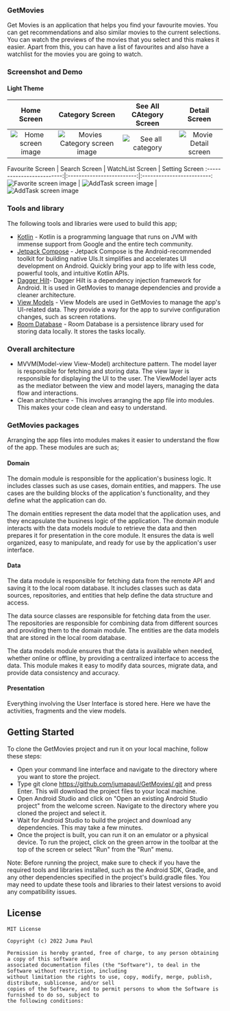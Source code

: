 ### GetMovies
Get Movies is an application that helps you find your favourite movies. You can get recommendations and also similar movies to the current selections. You can watch the previews of the movies that you select and this makes it easier.
Apart from this, you can have a list of favourites and also have a watchlist for the movies you are going to watch.
### Screenshot and Demo

#### Light Theme
Home Screen             |  Category Screen             | See All CAtegory Screen        | Detail Screen
:-------------------------:|:-------------------------:|:-------------------------:|:-------------------------:
![Home screen image](images/home_screen.png)  |  ![Movies Category screen image](images/movies_category.png)  | ![See all category](images/see_all_category.png) | ![Movie Detail screen](images/movie_detail.png)

Favourite Screen           | Search Screen             |  WatchList Screen             | Setting Screen
:-------------------------:|:-------------------------:|:-------------------------:
![Favorite screen image](images/favorite.jpeg)  |  ![AddTask screen image](images/search.jpeg)  | ![AddTask screen image](images/setting.jpeg)


### Tools and library
The following tools and libraries were used to build this app;
- [Kotlin](https://kotlinlang.org/) - Kotlin is a programming language that runs on JVM with immense support from Google and the entire tech community.
- [Jetpack Compose](https://developer.android.com/jetpack/compose) - Jetpack Compose is the Android-recommended toolkit for building native UIs.It simplifies and accelerates UI development on Android. Quickly bring your app to life with less code, powerful tools, and intuitive Kotlin APIs.
- [Dagger Hilt](https://dagger.dev/hilt/)- Dagger Hilt is a dependency injection framework for Android. It is used in GetMovies to manage dependencies and provide a cleaner architecture.
- [View Models](https://developer.android.com/topic/libraries/architecture/viewmodel) - View Models are used in GetMovies to manage the app's UI-related data. They provide a way for the app to survive configuration changes, such as screen rotations.
- [Room Database](https://developer.android.com/training/data-storage/room) - Room Database is a persistence library used for storing data locally. It stores the tasks locally.

### Overall architecture
- MVVM(Model-view View-Model) architecture pattern. The model layer is responsible for fetching and storing data. The view layer is responsible for displaying the UI to the user. The ViewModel layer acts as the mediator between the view and model layers, managing the data flow and interactions.
- Clean architecture - This involves arranging the app file into modules. This makes your code clean and easy to understand.

### GetMovies packages
Arranging the app files into modules makes it easier to understand the flow of the app. These modules are such as;

#### Domain
The domain module is responsible for the application's business logic. It includes classes such as use cases, domain entities, and mappers. 
The use cases are the building blocks of the application's functionality, and they define what the application can do.

The domain entities represent the data model that the application uses, and they encapsulate the business logic of the application. The domain module interacts with the data models module to retrieve the data and then prepares it for presentation in the core module. It ensures the data is well organized, easy to manipulate, and ready for use by the application's user interface.

#### Data
The data  module is responsible for fetching data from the remote API and saving it to the local room database. It includes classes such as data sources, 
repositories, and entities that help define the data structure and access.

The data source classes are responsible for fetching data from the user. The repositories are responsible for combining data 
from different sources and providing them to the domain module. The entities are the data models that are stored in the local room database.

The data models module ensures that the data is available when needed, whether online or offline, by providing a centralized interface to access the data. This module makes it easy to modify data sources, migrate data, and provide data consistency and accuracy.

#### Presentation
Everything involving the User Interface is stored here. Here we have the activities, fragments and the view models.

## Getting Started

To clone the GetMovies project and run it on your local machine, follow these steps:

- Open your command line interface and navigate to the directory where you want to store the project.
- Type git clone https://github.com/jumapaul/GetMovies/.git and press Enter. This will download the project files to your local machine.
- Open Android Studio and click on "Open an existing Android Studio project" from the welcome screen. Navigate to the directory where you cloned the project and select it.
- Wait for Android Studio to build the project and download any dependencies. This may take a few minutes.
- Once the project is built, you can run it on an emulator or a physical device. To run the project, click on the green arrow in the toolbar at the top of the screen or select "Run" from the "Run" menu.

Note: Before running the project, make sure to check if you have the required tools and libraries installed, such as the Android SDK, Gradle, and any other dependencies specified in the project's build.gradle files. You may need to update these tools and libraries to their latest versions to avoid any compatibility issues.

## License

 ```
 MIT License
 
 Copyright (c) 2022 Juma Paul
 
 Permission is hereby granted, free of charge, to any person obtaining a copy of this software and 
 associated documentation files (the "Software"), to deal in the Software without restriction, including 
 without limitation the rights to use, copy, modify, merge, publish, distribute, sublicense, and/or sell 
 copies of the Software, and to permit persons to whom the Software is furnished to do so, subject to 
 the following conditions:
